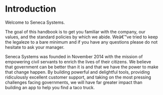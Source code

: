 # Introduction

Welcome to Seneca Systems.

The goal of this handbook is to get you familiar with the company, our values, and the standard policies by which we abide. Weâ€™ve tried to keep the legaleze to a bare minimum and if you have any questions please do not hesitate to ask your manager.

Seneca Systems was founded in November 2014 with the mission of empowering civil servants to enrich the lives of their citizens. We believe that government can be better than it is and that we have the power to make that change happen. By building powerful and delightful tools, providing ridiculously excellent customer support, and taking on the most pressing challenges facing governments, we will have far greater impact than building an app to help you find a taco truck.

